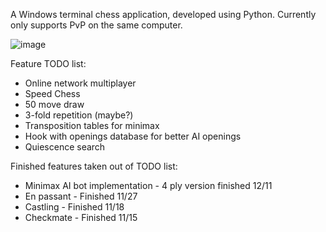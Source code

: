A Windows terminal chess application, developed using Python.
Currently only supports PvP on the same computer.

![image](https://github.com/user-attachments/assets/0bc4f2f3-ae5c-4faa-b624-97cb213f8c87)

Feature TODO list:
* Online network multiplayer
* Speed Chess
* 50 move draw
* 3-fold repetition (maybe?)
* Transposition tables for minimax
* Hook with openings database for better AI openings
* Quiescence search

Finished features taken out of TODO list:
* Minimax AI bot implementation - 4 ply version finished 12/11
* En passant - Finished 11/27
* Castling - Finished 11/18
* Checkmate - Finished 11/15
